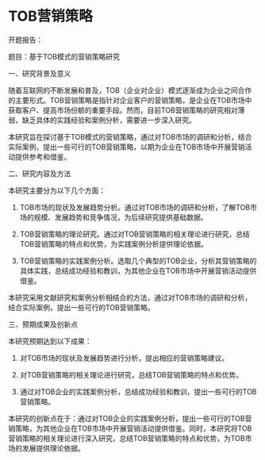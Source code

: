 # TOB营销策略
开题报告：

题目：基于TOB模式的营销策略研究

一、研究背景及意义

随着互联网的不断发展和普及，TOB（企业对企业）模式逐渐成为企业之间合作的主要形式。TOB营销策略是指针对企业客户的营销策略，是企业在TOB市场中获取客户、提高市场份额的重要手段。然而，目前TOB营销策略的研究相对薄弱，缺乏具体的实践经验和案例分析，需要进一步深入研究。

本研究旨在探讨基于TOB模式的营销策略，通过对TOB市场的调研和分析，结合实际案例，提出一些可行的TOB营销策略，以期为企业在TOB市场中开展营销活动提供参考和借鉴。

二、研究内容及方法

本研究主要分为以下几个方面：

1. TOB市场的现状及发展趋势分析。通过对TOB市场的调研和分析，了解TOB市场的规模、发展趋势和竞争情况，为后续研究提供基础数据。

2. TOB营销策略的理论研究。通过对TOB营销策略的相关理论进行研究，总结TOB营销策略的特点和优势，为实践案例分析提供理论依据。

3. TOB营销策略的实践案例分析。选取几个典型的TOB企业，分析其营销策略的具体实践，总结成功经验和教训，为其他企业在TOB市场中开展营销活动提供借鉴。

本研究采用文献研究和案例分析相结合的方法，通过对TOB市场的调研和分析，结合实际案例，提出一些可行的TOB营销策略。

三、预期成果及创新点

本研究预期达到以下成果：

1. 对TOB市场的现状及发展趋势进行分析，提出相应的营销策略建议。

2. 对TOB营销策略的相关理论进行研究，总结TOB营销策略的特点和优势。

3. 通过对TOB企业的实践案例分析，总结成功经验和教训，提出一些可行的TOB营销策略。

本研究的创新点在于：通过对TOB企业的实践案例分析，提出一些可行的TOB营销策略，为其他企业在TOB市场中开展营销活动提供借鉴。同时，本研究将TOB营销策略的相关理论进行深入研究，总结TOB营销策略的特点和优势，为TOB市场的发展提供理论依据。
